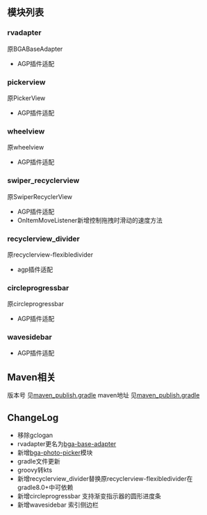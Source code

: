 ## 模块列表
### rvadapter
原BGABaseAdapter
- AGP插件适配
### pickerview
原PickerView
- AGP插件适配
### wheelview
原wheelview
- AGP插件适配
### swiper_recyclerview
原SwiperRecyclerView
- AGP插件适配
- OnItemMoveListener新增控制拖拽时滑动的速度方法
### recyclerview_divider
原recyclerview-flexibledivider
- agp插件适配
### circleprogressbar
原circleprogressbar
- AGP插件适配
### wavesidebar
- AGP插件适配

## Maven相关
版本号 见[maven_publish.gradle](maven_publish.gradle)
maven地址 见[maven_publish.gradle](maven_publish.gradle)

## ChangeLog
- 移除gclogan
- rvadapter更名为[bga-base-adapter](bga-base-adapter)
- 新增[bga-photo-picker](bga-photo-picker)模块
- gradle文件更新
- groovy转kts
- 新增recyclerview_divider替换原recyclerview-flexibledivider在gradle8.0+中可依赖
- 新增circleprogressbar 支持渐变指示器的圆形进度条
- 新增wavesidebar 索引侧边栏